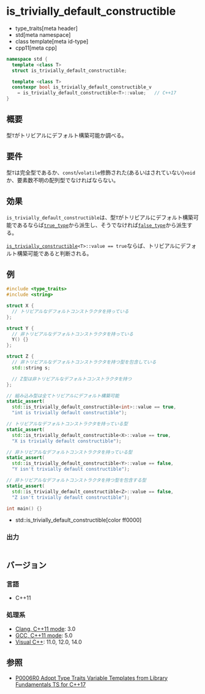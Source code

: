 # is_trivially_default_constructible
* type_traits[meta header]
* std[meta namespace]
* class template[meta id-type]
* cpp11[meta cpp]

```cpp
namespace std {
  template <class T>
  struct is_trivially_default_constructible;

  template <class T>
  constexpr bool is_trivially_default_constructible_v
    = is_trivially_default_constructible<T>::value;   // C++17
}
```

## 概要
型`T`がトリビアルにデフォルト構築可能か調べる。


## 要件
型`T`は完全型であるか、`const`/`volatile`修飾された(あるいはされていない)`void`か、要素数不明の配列型でなければならない。


## 効果
`is_trivially_default_constructible`は、型`T`がトリビアルにデフォルト構築可能であるならば[`true_type`](true_type.md)から派生し、そうでなければ[`false_type`](false_type.md)から派生する。

[`is_trivially_constructible`](is_trivially_constructible.md)`<T>::value == true`ならば、トリビアルにデフォルト構築可能であると判断される。


## 例
```cpp
#include <type_traits>
#include <string>

struct X {
  // トリビアルなデフォルトコンストラクタを持っている
};

struct Y {
  // 非トリビアルなデフォルトコンストラクタを持っている
  Y() {}
};

struct Z {
  // 非トリビアルなデフォルトコンストラクタを持つ型を包含している
  std::string s;

  // Z型は非トリビアルなデフォルトコンストラクタを持つ
};

// 組み込み型は全てトリビアルにデフォルト構築可能
static_assert(
  std::is_trivially_default_constructible<int>::value == true,
  "int is trivially default constructible");

// トリビアルなデフォルトコンストラクタを持っている型
static_assert(
  std::is_trivially_default_constructible<X>::value == true,
  "X is trivially default constructible");

// 非トリビアルなデフォルトコンストラクタを持っている型
static_assert(
  std::is_trivially_default_constructible<Y>::value == false,
  "Y isn't trivially default constructible");

// 非トリビアルなデフォルトコンストラクタを持つ型を包含する型
static_assert(
  std::is_trivially_default_constructible<Z>::value == false,
  "Z isn't trivially default constructible");

int main() {}
```
* std::is_trivially_default_constructible[color ff0000]

### 出力
```
```

## バージョン
### 言語
- C++11

### 処理系
- [Clang, C++11 mode](/implementation.md#clang): 3.0
- [GCC, C++11 mode](/implementation.md#gcc): 5.0
- [Visual C++](/implementation.md#visual_cpp): 11.0, 12.0, 14.0


## 参照
- [P0006R0 Adopt Type Traits Variable Templates from Library Fundamentals TS for C++17](http://www.open-std.org/jtc1/sc22/wg21/docs/papers/2015/p0006r0.html)
